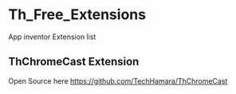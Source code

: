 # Th_Free_Extensions
App inventor Extension list

## ThChromeCast Extension 
Open Source 
here https://github.com/TechHamara/ThChromeCast
